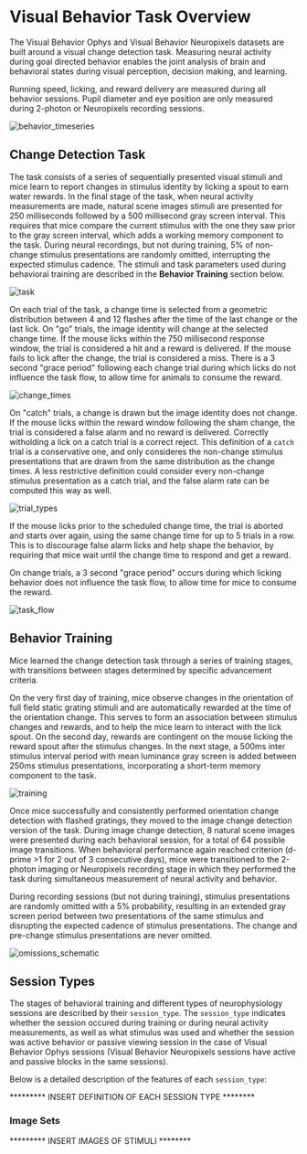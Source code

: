 # Visual Behavior Task Overview

The Visual Behavior Ophys and Visual Behavior Neuropixels datasets are built around a visual change detection task. Measuring neural activity during goal directed behavior enables the joint analysis of brain and behavioral states during visual perception, decision making, and learning. 

Running speed, licking, and reward delivery are measured during all behavior sessions. Pupil diameter and eye position are only measured during 2-photon or Neuropixels recording sessions.

![behavior_timeseries](/resources/behavior_timeseries_color.png)

## Change Detection Task

The task consists of a series of sequentially presented visual stimuli and mice learn to report changes in stimulus identity by licking a spout to earn water rewards. In the final stage of the task, when neural activity measurements are made, natural scene images stimuli are presented for 250 milliseconds followed by a 500 millisecond gray screen interval. This requires that mice compare the current stimulus with the one they saw prior to the gray screen interval, which adds a working memory component to the task. During neural recordings, but not during training, 5% of non-change stimulus presentations are randomly omitted, interrupting the expected stimulus cadence. The stimuli and task parameters used during behavioral training are described in the <b>Behavior Training</b> section below. 

![task](/resources/change_detection_task.png)

On each trial of the task, a change time is selected from a geometric distribution between 4 and 12 flashes after the time of the last change or the last lick. On "go" trials, the image identity will change at the selected change time. If the mouse licks within the 750 millisecond response window, the trial is considered a hit and a reward is delivered. If the mouse fails to lick after the change, the trial is considered a miss. There is a 3 second "grace period" following each change trial during which licks do not influence the task flow, to allow time for animals to consume the reward. 

![change_times](/resources/change_time_trial_types.png)

On "catch" trials, a change is drawn but the image identity does not change. If the mouse licks within the reward window following the sham change, the trial is considered a false alarm and no reward is delivered. Correctly witholding a lick on a catch trial is a correct reject. This definition of a `catch` trial is a conservative one, and only consideres the non-change stimulus presentations that are drawn from the same distribution as the change times. A less restrictive definition could consider every non-change stimulus presentation as a catch trial, and the false alarm rate can be computed this way as well.

![trial_types](/resources/Trial_diagram.png)

If the mouse licks prior to the scheduled change time, the trial is aborted and starts over again, using the same change time for up to 5 trials in a row. This is to discourage false alarm licks and help shape the behavior, by requiring that mice wait until the change time to respond and get a reward.

On change trials, a 3 second "grace period" occurs during which licking behavior does not influence the task flow, to allow time for mice to consume the reward. 

![task_flow](/resources/task_flow.png)

## Behavior Training 

Mice learned the change detection task through a series of training stages, with transitions between stages determined by specific advancement criteria. 

On the very first day of training, mice observe changes in the orientation of full field static grating stimuli and are automatically rewarded at the time of the orientation change. This serves to form an association between stimulus changes and rewards, and to help the mice learn to interact with the lick spout. On the second day, rewards are contingent on the mouse licking the reward spout after the stimulus changes. In the next stage, a 500ms inter stimulus interval period with mean luminance gray screen is added between 250ms stimulus presentations, incorporating a short-term memory component to the task. 

![training](/resources/automated_training.png)

Once mice successfully and consistently performed orientation change detection with flashed gratings, they moved to the image change detection version of the task. During image change detection, 8 natural scene images were presented during each behavioral session, for a total of 64 possible image transitions. When behavioral performance again reached criterion (d-prime >1 for 2 out of 3 consecutive days), mice were transitioned to the 2-photon imaging or Neuropixels recording stage in which they performed the task during simultaneous measurement of neural activity and behavior.

During recording sessions (but not during training), stimulus presentations are randomly omitted with a 5% probability, resulting in an extended gray screen period between two presentations of the same stimulus and disrupting the expected cadence of stimulus presentations. The change and pre-change stimulus presentations are never omitted. 

![omissions_schematic](/resources/omissions.png)

## Session Types

The stages of behavioral training and different types of neurophysiology sessions are described by their `session_type`. The `session_type` indicates whether the session occured during training or during neural activity measurements, as well as what stimulus was used and whether the session was active behavior or passive viewing session in the case of Visual Behavior Ophys sessions (Visual Behavior Neuropixels sessions have active and passive blocks in the same sessions). 

Below is a detailed description of the features of each `session_type`: 

********* INSERT DEFINITION OF EACH SESSION TYPE ********


### Image Sets

********* INSERT IMAGES OF STIMULI ********



